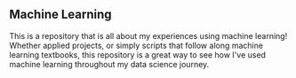 ## Machine Learning
This is a repository that is all about my experiences using machine learning! 
Whether applied projects, or simply scripts that follow along machine learning
textbooks, this repository is a great way to see how I've used machine learning
throughout my data science journey. 